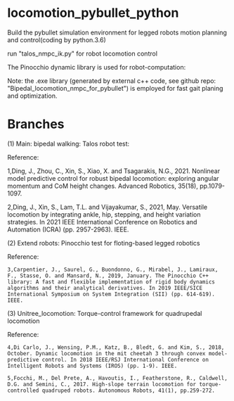 # locomotion_pybullet_python

Build the pybullet simulation environment for legged robots motion planning and control(coding by python.3.6)

run "talos_nmpc_ik.py" for robot locomotion control

The Pinocchio dynamic library is used for robot-computation: 

Note: the .exe library (generated by external c++ code, see github repo: "Bipedal_locomotion_nmpc_for_pybullet") is employed for fast gait planing and optimization.

# Branches
(1) Main: bipedal walking: Talos robot test:

Reference: 

   1,Ding, J., Zhou, C., Xin, S., Xiao, X. and Tsagarakis, N.G., 2021. Nonlinear model predictive control for robust bipedal locomotion: exploring angular momentum and CoM height changes. Advanced Robotics, 35(18), pp.1079-1097.
   
   2,Ding, J., Xin, S., Lam, T.L. and Vijayakumar, S., 2021, May. Versatile locomotion by integrating ankle, hip, stepping, and height variation strategies. In 2021 IEEE International Conference on Robotics and Automation (ICRA) (pp. 2957-2963). IEEE.

(2) Extend robots: Pinocchio test for floting-based legged robotics

Reference:

    3,Carpentier, J., Saurel, G., Buondonno, G., Mirabel, J., Lamiraux, F., Stasse, O. and Mansard, N., 2019, January. The Pinocchio C++ library: A fast and flexible implementation of rigid body dynamics algorithms and their analytical derivatives. In 2019 IEEE/SICE International Symposium on System Integration (SII) (pp. 614-619). IEEE.


(3) Unitree_locomotion: Torque-control framework for quadrupedal locomotion

Reference:

    4,Di Carlo, J., Wensing, P.M., Katz, B., Bledt, G. and Kim, S., 2018, October. Dynamic locomotion in the mit cheetah 3 through convex model-predictive control. In 2018 IEEE/RSJ International Conference on Intelligent Robots and Systems (IROS) (pp. 1-9). IEEE.
    
    5,Focchi, M., Del Prete, A., Havoutis, I., Featherstone, R., Caldwell, D.G. and Semini, C., 2017. High-slope terrain locomotion for torque-controlled quadruped robots. Autonomous Robots, 41(1), pp.259-272.
   
